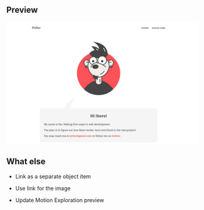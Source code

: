 ## Preview

![](https://github.com/ptifur/react-my-website/blob/main/src/media/preview.png)

## What else

- Link as a separate object item

- Use link for the image

- Update Motion Exploration preview